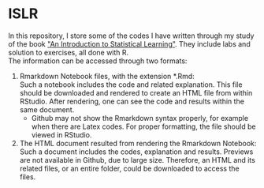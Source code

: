 # ISLR

In this repository, I store some of the codes I have written through my study of the book ["An Introduction to Statistical Learning"](http://www-bcf.usc.edu/~gareth/ISL/). They include labs and solution to exercises, all done with R.  
The information can be accessed through two formats:  

1. Rmarkdown Notebook files, with the extension \*.Rmd:  
Such a notebook includes the code and related explanation. This file should be downloaded and rendered to create an HTML file from within RStudio. After rendering, one can see the code and results within the same document.    
    * Github may not show the Rmarkdown syntax properly, for example when there are Latex codes. For proper formatting, the file should be viewed in RStudio.  
2. The HTML document resulted from rendering the Rmarkdown Notebook:  
Such a document includes the codes, explanation and results. Previews are not available in Github, due to large size. Therefore, an HTML and its related files, or an entire folder, could be downloaded to access the files.


